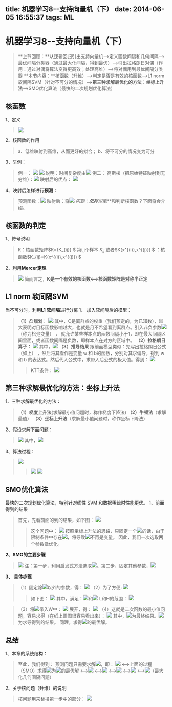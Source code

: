 title: 机器学习8--支持向量机（下）
date: 2014-06-05 16:55:37
tags: ML
---
# 机器学习8--支持向量机（下）

> **上节回顾：**从逻辑回归引出支持向量机-->定义函数间隔和几何间隔-->最优间隔分类器（通过最大化间隔，得到最优）-->引出拉格朗日对偶（作用：通过对偶将算法变得更高效；处理高维）-->将对偶用到最优间隔分类器
**本节内容：**核函数（升维）-->判定是否是有效的核函数-->L1 norm 软间隔SVM（针对不可分的情况）-->**第三种求解最优化的方法：坐标上升法**-->SMO优化算法（最快的二次规划优化算法）

## 核函数
1、定义
> ![](/img/1401589792400.png)

2、核函数的作用
> a、低维映射到高维，从而更好的拟合；
b、将不可分的情况变为可分

3、举例：
> 例一：
![](/img/1401589996693.png)
![](/img/1401590011818.png)
说明：时间复杂度由![](/img/1401590126082.png)
例二：
高斯核（把原始特征映射到无穷维）：![](/img/1401590208271.png)
映射后的优点：
![](/img/1401590470703.png)

4、映射后怎样进行**预测**：
> 预测函数：![](/img/1401590532017.png)
映射后：将![](/img/1401590627850.png)
**问题：**怎样***求取***和判断核函数？下面将会介绍。

## 核函数的判定
1、符号说明
> K：核函数矩阵$K=\{K_{ij}\} $   第i,j个样本
$K_{ij}$ 或者$K(x^{(i)},x^{(j)}) $ ：核函数$K_{ij}=K(x^{(i)},x^{(j)}) $ 

2、利用**Mercer定理**
> ![](/img/1401590742752.png)
简而言之，**K是一个有效的核函数<-->核函数矩阵是对称半正定**

## L1 norm 软间隔SVM
当不可分时，利用**L1 软间隔**进行分离
1、 加入软间隔后的模型：
> **（1）凸规划**： 
![](/img/1401591458911.png)
其中，C是离群点的权重（我们预定的，为已知数），越大表明对目标函数影响越大，也就是月不希望看到离群点。引入非负参数![](/img/1401591999936.png)（称为松弛变量） ， 就允许某些样本点的函数间隔小于1，即在最大间隔区间里面，或者函数间隔是负数，即样本点在对方的区域中。
**（2）拉格朗日算子：**
![](/img/1401591501740.png)
其中，![](/img/1401591562176.png)
**（3）推导结果**
跟前面模型类似：先写出拉格朗日公式 （如上） ，然后将其看作是变量 w 和 b的函数，分别对其求偏导，得到 w 和 b 的表达式。然后代入公式中，求带入后公式的极大值。得到：
![](/img/1401592399557.png)
>> KTT条件：
![](/img/1401592240525.png)

## 第三种求解最优化的方法：坐标上升法
1、三种求解最优化的方法：
> **（1）梯度上升法**(求解最小值问题时，称作梯度下降法)
**（2）牛顿法**（求解最值）
**（3）坐标上升法**（求解最小值问题时，称作坐标下降法）

2、假设求解下面问题：
> ![](/img/1401592589750.png)
其中，![](/img/1401592830611.png)

3、算法过程：
> ![](/img/1401592929690.png)
>> ![](/img/1401593088183.png)
![](/img/1401593108069.png)

## SMO优化算法
最快的二次规划优化算法，特别针对线性 SVM 和数据稀疏时性能更优。
1、前面得到的结果
> 首先，先看前面的到的结果，如下图：
![](/img/1401592399557.png)
>> 这个问题中：
![](/img/1401593370616.png)
按照坐标上升法的思路，只固定一个![](/img/1401593529971.png)的话，由于限制条件中存在![](/img/1401593550357.png)，将导致![](/img/1401593529971.png)不再是变量。
因此，我们一次选取两个参数做优化。

**2、SMO的主要步骤**
> ![](/img/1401593654090.png)
注：第一步，利用启发式方法选取![](/img/1401593901295.png)。第二步，固定其他参数，![](/img/1401593977721.png)

**3、 具体步骤**
> （1）固定除![](/img/1401593749701.png)以外的参数，得：
![](/img/1401593773158.png)
（2）为了方便:
![](/img/1401593811665.png)
>> 如下图：
![](/img/1401594617028.png)
其中，满足：![](/img/1401594674995.png)和![](/img/1401594696380.png)
L和H的范围：
![](/img/1401595192630.png)

> （3）将![](/img/1401595320429.png)带入W中：
![](/img/1401595417198.png)
展开，得：
![](/img/1401595488545.png)
（4）这就是二次函数的最小值问题，容易求得（在纸上画图很容易看出来）：
![](/img/1401595811976.png)
其中，![](/img/1401595827675.png)为最终结果。![](/img/1401595900489.png)为求导得到的结果。
同理，求得![](/img/1401596593534.png)的最优解。

## 总结
1、本章的系统结构：
> 至此，我们得到：
预测问题只需要求解![](/img/1401596884593.png)，即：
![](/img/1401596939257.png)
<-->上面的过程（SMO）求得![](/img/1401596616059.png)为![](/img/1401596062693.png)的最优解
<-->![](/img/1401596318573.png)
<-->![](/img/1401596439772.png)
<-->![](/img/1401596460479.png)
<-->![](/img/1401596488661.png)
<-->![](/img/1401596500584.png)（最大化几何间隔问题）

2、关于核问题（升维）的说明
> 核问题用来替换第一步中的部分：
![](/img/1401597230916.png)
























